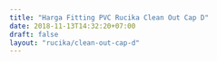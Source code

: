 ```yaml
---
title: "Harga Fitting PVC Rucika Clean Out Cap D"
date: 2018-11-13T14:32:20+07:00
draft: false
layout: "rucika/clean-out-cap-d"
---
```


